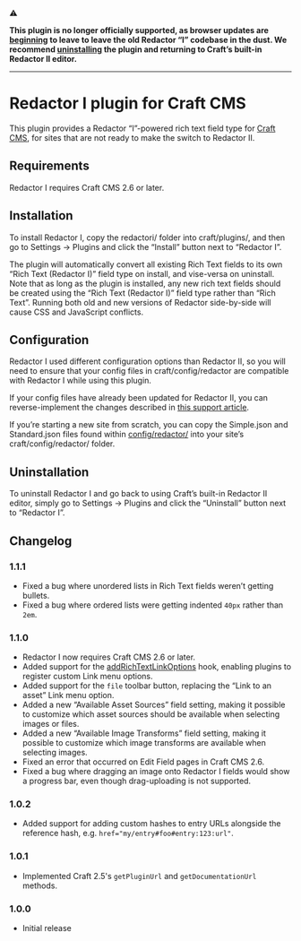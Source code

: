 :warning:

**This plugin is no longer officially supported, as browser updates are [beginning](https://github.com/pixelandtonic/RedactorI/issues/9) to leave to leave the old Redactor “I” codebase in the dust. We recommend [uninstalling](#uninstallation) the plugin and returning to Craft’s built-in Redactor II editor.**

---

# Redactor I plugin for Craft CMS

This plugin provides a Redactor “I”-powered rich text field type for [Craft CMS](http://craftcms.com), for sites that are not ready to make the switch to Redactor II.

## Requirements

Redactor I requires Craft CMS 2.6 or later.

## Installation

To install Redactor I, copy the redactori/ folder into craft/plugins/, and then go to Settings → Plugins and click the “Install” button next to “Redactor I”.

The plugin will automatically convert all existing Rich Text fields to its own “Rich Text (Redactor I)” field type on install, and vise-versa on uninstall. Note that as long as the plugin is installed, any new rich text fields should be created using the “Rich Text (Redactor I)” field type rather than “Rich Text”. Running both old and new versions of Redactor side-by-side will cause CSS and JavaScript conflicts.

## Configuration

Redactor I used different configuration options than Redactor II, so you will need to ensure that your config files in craft/config/redactor are compatible with Redactor I while using this plugin.

If your config files have already been updated for Redactor II, you can reverse-implement the changes described in [this support article](https://craftcms.com/help/redactor-ii-configs).

If you’re starting a new site from scratch, you can copy the Simple.json and Standard.json files found within [config/redactor/](config/redactor/) into your site’s craft/config/redactor/ folder.

## Uninstallation

To uninstall Redactor I and go back to using Craft’s built-in Redactor II editor, simply go to Settings → Plugins and click the “Uninstall” button next to “Redactor I”.

## Changelog

### 1.1.1

* Fixed a bug where unordered lists in Rich Text fields weren’t getting bullets.
* Fixed a bug where ordered lists were getting indented `40px` rather than `2em`.

### 1.1.0

* Redactor I now requires Craft CMS 2.6 or later.
* Added support for the [addRichTextLinkOptions](https://craftcms.com/docs/plugins/hooks-reference#addRichTextLinkOptions) hook, enabling plugins to register custom Link menu options.
* Added support for the `file` toolbar button, replacing the “Link to an asset” Link menu option.
* Added a new “Available Asset Sources” field setting, making it possible to customize which asset sources should be available when selecting images or files.
* Added a new “Available Image Transforms” field setting, making it possible to customize which image transforms are available when selecting images.
* Fixed an error that occurred on Edit Field pages in Craft CMS 2.6.
* Fixed a bug where dragging an image onto Redactor I fields would show a progress bar, even though drag-uploading is not supported.

### 1.0.2

* Added support for adding custom hashes to entry URLs alongside the reference hash, e.g. `href="my/entry#foo#entry:123:url"`.

### 1.0.1

* Implemented Craft 2.5's `getPluginUrl` and `getDocumentationUrl` methods.

### 1.0.0

* Initial release
